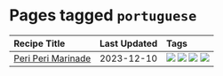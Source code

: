 # Pages tagged `portuguese`

|Recipe Title|Last Updated|Tags
|:---|:---|:---|
|[Peri Peri Marinade](../recipes/periperimarinade.md)|2023-12-10|[![](https://img.shields.io/badge/tag-dinner-8f457a)](../tags/dinner.md) [![](https://img.shields.io/badge/tag-portuguese-99d437)](../tags/portuguese.md) [![](https://img.shields.io/badge/tag-sides-8a534c)](../tags/sides.md) [![](https://img.shields.io/badge/tag-vegan-3a4f8e)](../tags/vegan.md)|